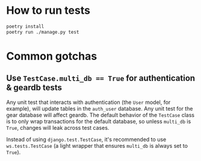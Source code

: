 # How to run tests

```bash
poetry install
poetry run ./manage.py test
```

# Common gotchas
## Use `TestCase.multi_db == True` for authentication & geardb tests
Any unit test that interacts with authentication (the `User` model, for example), will
update tables in the `auth_user` database. Any unit test for the gear database will affect
geardb. The default behavior of the `TestCase` class is to only wrap
transactions for the default database, so unless `multi_db` is `True`, changes will leak
across test cases.

Instead of using `django.test.TestCase`, it's recommended to use `ws.tests.TestCase`
(a light wrapper that ensures `multi_db` is always set to `True`).
